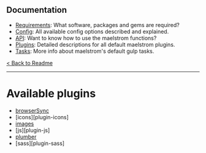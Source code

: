 ## Documentation
- [Requirements][docs-requirements]: What software, packages and gems are required?
- [Config][docs-config]: All available config options described and explained.
- [API][docs-api]: Want to know how to use the maelstrom functions?
- [Plugins][docs-plugins]: Detailed descriptions for all default maelstrom plugins.
- [Tasks][docs-tasks]: More info about maelstrom's default gulp tasks.

[< Back to Readme](../README.md)

--------------------------------------------------------------------------------


# Available plugins
- [browserSync][plugin-browserSync]
- [icons][plugin-icons]
- [images][plugin-images]
- [js][plugin-js]
- [plumber][plugin-plumber]
- [sass][plugin-sass]

[plugin-browserSync]:
[plugin-icons]:
[plugin-images]:
[plugin-js]:
[plugin-plumber]:
[plugin-sass]:

[docs-requirements]: requirements.md
[docs-config]: config.md
[docs-api]: api.md
[docs-plugins]: plugins.md
[docs-tasks]: tasks.md
